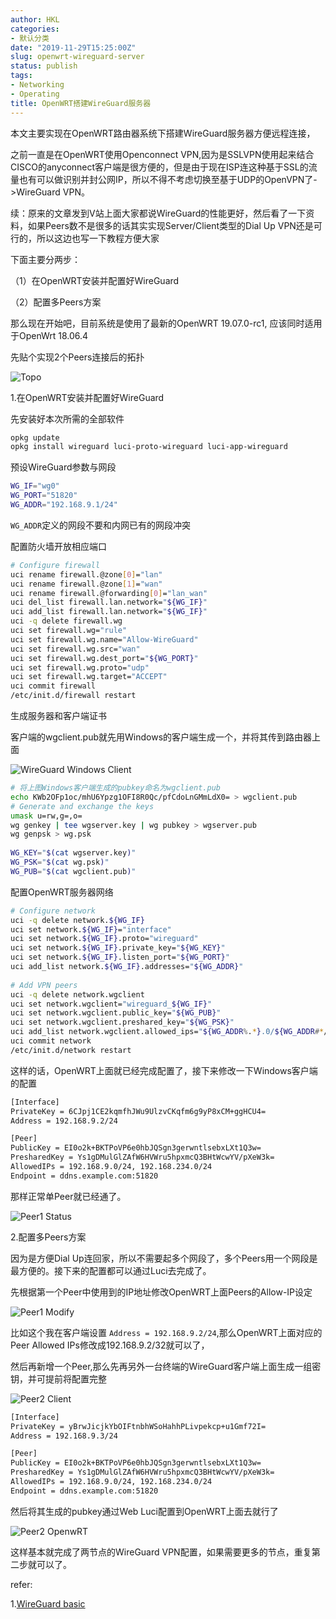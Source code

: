 ```yaml
---
author: HKL
categories:
- 默认分类
date: "2019-11-29T15:25:00Z"
slug: openwrt-wireguard-server
status: publish
tags:
- Networking
- Operating
title: OpenWRT搭建WireGuard服务器
---
```


本文主要实现在OpenWRT路由器系统下搭建WireGuard服务器方便远程连接，

之前一直是在OpenWRT使用Openconnect VPN,因为是SSLVPN使用起来结合CISCO的anyconnect客户端是很方便的，但是由于现在ISP连这种基于SSL的流量也有可以做识别并封公网IP，所以不得不考虑切换至基于UDP的OpenVPN了->WireGuard VPN。

续：原来的文章发到V站上面大家都说WireGuard的性能更好，然后看了一下资料，如果Peers数不是很多的话其实实现Server/Client类型的Dial Up VPN还是可行的，所以这边也写一下教程方便大家

下面主要分两步：

（1）在OpenWRT安装并配置好WireGuard

（2）配置多Peers方案

那么现在开始吧，目前系统是使用了最新的OpenWRT 19.07.0-rc1, 应该同时适用于OpenWrt 18.06.4

<!--more-->

先贴个实现2个Peers连接后的拓扑

![Topo][1]

1.在OpenWRT安装并配置好WireGuard

先安装好本次所需的全部软件

```bash
opkg update
opkg install wireguard luci-proto-wireguard luci-app-wireguard
```

预设WireGuard参数与网段
```bash
WG_IF="wg0"
WG_PORT="51820"
WG_ADDR="192.168.9.1/24"
```

`WG_ADDR`定义的网段不要和内网已有的网段冲突

配置防火墙开放相应端口

```bash
# Configure firewall
uci rename firewall.@zone[0]="lan"
uci rename firewall.@zone[1]="wan"
uci rename firewall.@forwarding[0]="lan_wan"
uci del_list firewall.lan.network="${WG_IF}"
uci add_list firewall.lan.network="${WG_IF}"
uci -q delete firewall.wg
uci set firewall.wg="rule"
uci set firewall.wg.name="Allow-WireGuard"
uci set firewall.wg.src="wan"
uci set firewall.wg.dest_port="${WG_PORT}"
uci set firewall.wg.proto="udp"
uci set firewall.wg.target="ACCEPT"
uci commit firewall
/etc/init.d/firewall restart
```

生成服务器和客户端证书

客户端的wgclient.pub就先用Windows的客户端生成一个，并将其传到路由器上面

![WireGuard Windows Client][2]

```bash
# 将上图Windows客户端生成的pubkey命名为wgclient.pub
echo KWb2OFp1oc/mhU6Ypzg1OFI8R0Qc/pfCdoLnGMmLdX0= > wgclient.pub
# Generate and exchange the keys
umask u=rw,g=,o=
wg genkey | tee wgserver.key | wg pubkey > wgserver.pub
wg genpsk > wg.psk
 
WG_KEY="$(cat wgserver.key)"
WG_PSK="$(cat wg.psk)"
WG_PUB="$(cat wgclient.pub)"
```

配置OpenWRT服务器网络

```bash
# Configure network
uci -q delete network.${WG_IF}
uci set network.${WG_IF}="interface"
uci set network.${WG_IF}.proto="wireguard"
uci set network.${WG_IF}.private_key="${WG_KEY}"
uci set network.${WG_IF}.listen_port="${WG_PORT}"
uci add_list network.${WG_IF}.addresses="${WG_ADDR}"
 
# Add VPN peers
uci -q delete network.wgclient
uci set network.wgclient="wireguard_${WG_IF}"
uci set network.wgclient.public_key="${WG_PUB}"
uci set network.wgclient.preshared_key="${WG_PSK}"
uci add_list network.wgclient.allowed_ips="${WG_ADDR%.*}.0/${WG_ADDR#*/}"
uci commit network
/etc/init.d/network restart
```

这样的话，OpenWRT上面就已经完成配置了，接下来修改一下Windows客户端的配置

```bash
[Interface]
PrivateKey = 6CJpj1CE2kqmfhJWu9UlzvCKqfm6g9yP8xCM+ggHCU4=
Address = 192.168.9.2/24

[Peer]
PublicKey = EI0o2k+BKTPoVP6e0hbJQSgn3gerwntlsebxLXt1Q3w=
PresharedKey = Ys1gDMulGlZAfW6HVWru5hpxmcQ3BHtWcwYV/pXeW3k=
AllowedIPs = 192.168.9.0/24, 192.168.234.0/24
Endpoint = ddns.example.com:51820
```

那样正常单Peer就已经通了。

![Peer1 Status][6]

2.配置多Peers方案

因为是方便Dial Up连回家，所以不需要起多个网段了，多个Peers用一个网段是最方便的。接下来的配置都可以通过Luci去完成了。

先根据第一个Peer中使用到的IP地址修改OpenWRT上面Peers的Allow-IP设定

![Peer1 Modify][3]

比如这个我在客户端设置 `Address = 192.168.9.2/24`,那么OpenWRT上面对应的Peer Allowed IPs修改成192.168.9.2/32就可以了，

然后再新增一个Peer,那么先再另外一台终端的WireGuard客户端上面生成一组密钥，并可提前将配置完整

![Peer2 Client][4]

```bash
[Interface]
PrivateKey = yBrwJicjkYbOIFtnbhWSoHahhPLivpekcp+u1Gmf72I=
Address = 192.168.9.3/24

[Peer]
PublicKey = EI0o2k+BKTPoVP6e0hbJQSgn3gerwntlsebxLXt1Q3w=
PresharedKey = Ys1gDMulGlZAfW6HVWru5hpxmcQ3BHtWcwYV/pXeW3k=
AllowedIPs = 192.168.9.0/24, 192.168.234.0/24
Endpoint = ddns.example.com:51820
```

然后将其生成的pubkey通过Web Luci配置到OpenWRT上面去就行了

![Peer2 OpenwRT][5]

这样基本就完成了两节点的WireGuard VPN配置，如果需要更多的节点，重复第二步就可以了。


refer:

1.[WireGuard basic](https://openwrt.org/docs/guide-user/services/vpn/wireguard/basic)


  [1]: https://cdn.jsdelivr.net/gh/kunlunh/blog-photo/2019/11/D5ujQt2.png
  [2]: https://cdn.jsdelivr.net/gh/kunlunh/blog-photo/2019/11/DWEsmPg.png
  [3]: https://cdn.jsdelivr.net/gh/kunlunh/blog-photo/2019/11/8ePVVAd.png
  [4]: https://cdn.jsdelivr.net/gh/kunlunh/blog-photo/2019/11/GRGpl6C.png
  [5]: https://cdn.jsdelivr.net/gh/kunlunh/blog-photo/2019/11/RqPezCM.png
  [6]: https://cdn.jsdelivr.net/gh/kunlunh/blog-photo/2019/11/PFV8Vef.png